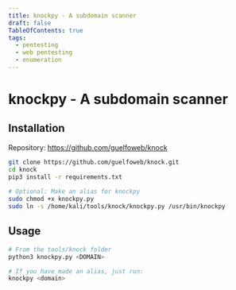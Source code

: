 ```yaml
---
title: knockpy - A subdomain scanner
draft: false
TableOfContents: true
tags:
  - pentesting
  - web pentesting
  - enumeration
---
```


# knockpy - A subdomain scanner

## Installation

Repository:  https://github.com/guelfoweb/knock

```bash
git clone https://github.com/guelfoweb/knock.git
cd knock
pip3 install -r requirements.txt
 
# Optional: Make an alias for knockpy
sudo chmod +x knockpy.py 
sudo ln -s /home/kali/tools/knock/knockpy.py /usr/bin/knockpy

```


## Usage

```bash
# From the tools/knock folder
python3 knockpy.py <DOMAIN>

# If you have made an alias, just run:
knockpy <domain>
```
